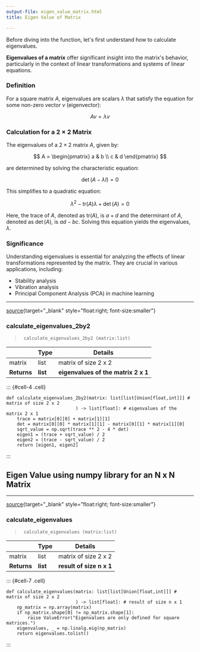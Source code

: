 ```yaml
---
output-file: eigen_value_matrix.html
title: Eigen Value of Matrix

---
```




<!-- WARNING: THIS FILE WAS AUTOGENERATED! DO NOT EDIT! -->

Before diving into the function, let's first understand how to calculate eigenvalues.

**Eigenvalues of a matrix** offer significant insight into the matrix's behavior, particularly in the context of linear transformations and systems of linear equations.

### Definition

For a square matrix $A$, eigenvalues are scalars $\lambda$ that satisfy the equation for some non-zero vector $v$ (eigenvector):

$$
Av = \lambda v
$$

### Calculation for a $2 \times 2$ Matrix

The eigenvalues of a $2 \times 2$ matrix $A$, given by:

$$
A = \begin{pmatrix} a & b \\ c & d \end{pmatrix}
$$

are determined by solving the characteristic equation:

$$
\det(A - \lambda I) = 0
$$

This simplifies to a quadratic equation:

$$
\lambda^2 - \text{tr}(A)\lambda + \det(A) = 0
$$

Here, the trace of $A$, denoted as $\text{tr}(A)$, is $a + d$ and the determinant of $A$, denoted as $\det(A)$, is $ad - bc$.
Solving this equation yields the eigenvalues, $\lambda$.

### Significance

Understanding eigenvalues is essential for analyzing the effects of linear transformations represented by the matrix. They are crucial in various applications, including:

- Stability analysis
- Vibration analysis
- Principal Component Analysis (PCA) in machine learning

---

[source](https://github.com/teja00/BuildingBlocks/blob/main/BuildingBlocks/eigen_value_matrix.py#L11){target="_blank" style="float:right; font-size:smaller"}

### calculate_eigenvalues_2by2

>      calculate_eigenvalues_2by2 (matrix:list)

|    | **Type** | **Details** |
| -- | -------- | ----------- |
| matrix | list | matrix of size 2 x 2 |
| **Returns** | **list** | **eigenvalues of the matrix 2 x 1** |


::: {#cell-4 .cell}
``` {.python .cell-code code-fold="show" code-summary="Exported source"}
def calculate_eigenvalues_2by2(matrix: list[list[Union[float,int]]] # matrix of size 2 x 2
						  ) -> list[float]: # eigenvalues of the matrix 2 x 1
    trace = matrix[0][0] + matrix[1][1]
    det = matrix[0][0] * matrix[1][1] - matrix[0][1] * matrix[1][0]
    sqrt_value = np.sqrt(trace ** 2 - 4 * det)
    eigen1 = (trace + sqrt_value) / 2
    eigen2 = (trace - sqrt_value) / 2
    return [eigen1, eigen2]
```
:::


## Eigen Value using numpy library for an N x N Matrix

---

[source](https://github.com/teja00/BuildingBlocks/blob/main/BuildingBlocks/eigen_value_matrix.py#L21){target="_blank" style="float:right; font-size:smaller"}

### calculate_eigenvalues

>      calculate_eigenvalues (matrix:list)

|    | **Type** | **Details** |
| -- | -------- | ----------- |
| matrix | list | matrix of size 2 x 2 |
| **Returns** | **list** | **result of size n x 1** |


::: {#cell-7 .cell}
``` {.python .cell-code code-fold="show" code-summary="Exported source"}
def calculate_eigenvalues(matrix: list[list[Union[float,int]]] # matrix of size 2 x 2
						  ) -> list[float]: # result of size n x 1
    np_matrix = np.array(matrix)
    if np_matrix.shape[0] != np_matrix.shape[1]:
        raise ValueError("Eigenvalues are only defined for square matrices.")
    eigenvalues, _ = np.linalg.eig(np_matrix)
    return eigenvalues.tolist()
```
:::


